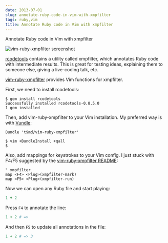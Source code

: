 ```yaml
---
date: 2013-07-01
slug: annotate-ruby-code-in-vim-with-xmpfilter
tags: ruby,vim
title: Annotate Ruby code in Vim with xmpfilter
---
```


Annotate Ruby code in Vim with xmpfilter

![vim-ruby-xmpfilter screenshot](http://f.cl.ly/items/292g2t3e070B0N1B3903/Screen%20Shot%202013-07-01%20at%209.50.11%20AM.png)

[rcodetools](http://rubygems.org/gems/rcodetools) contains a utility called xmpfilter, which annotates Ruby code with intermediate results. This is great for testing ideas, explaining them to someone else, giving a live-coding talk, etc.

[vim-ruby-xmpfilter](https://github.com/t9md/vim-ruby-xmpfilter) provides Vim functions for xmpfilter.

First, we need to install rcodetools:

```
$ gem install rcodetools
Successfully installed rcodetools-0.8.5.0
1 gem installed
```

Then, add vim-ruby-xmpfilter to your Vim installation. My preferred way is with [Vundle](https://github.com/gmarik/vundle):

```vim
Bundle 't9md/vim-ruby-xmpfilter'
```

```
$ vim +BundleInstall +qall
$
```

Also, add mappings for keystrokes to your Vim config. I just stuck with F4/F5 suggested by the [vim-ruby-xmpfilter README](https://github.com/t9md/vim-ruby-xmpfilter#configuration):

```vim
" xmpfilter
map <F4> <Plug>(xmpfilter-mark)
map <F5> <Plug>(xmpfilter-run)
```

Now we can open any Ruby file and start playing:

```ruby
1 + 2
```

Press `F4` to annotate the line:

```ruby
1 + 2 # =>
```

And then `F5` to update all annotations in the file:

```ruby
1 + 2 # => 3
```
